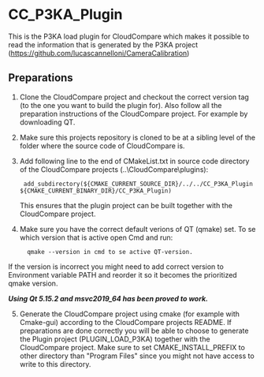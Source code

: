 # CC_P3KA_Plugin
This is the P3KA load plugin for CloudCompare which makes it possible to read the information that is generated by the P3KA project (https://github.com/lucascannelloni/CameraCalibration) 

## Preparations

1. Clone the CloudCompare project and checkout the correct version tag (to the one you want to build the plugin for). Also follow all the preparation instructions of the CloudCompare project. For example by downloading QT.

2. Make sure this projects repository is cloned to be at a sibling level of the folder where the source code of CloudCompare is.

3. Add following line to the end of CMakeList.txt in source code directory of the CloudCompare projects (..\CloudCompare\plugins\):
   ```
    add_subdirectory(${CMAKE_CURRENT_SOURCE_DIR}/../../CC_P3KA_Plugin ${CMAKE_CURRENT_BINARY_DIR}/CC_P3KA_Plugin)
   ```
   This ensures that the plugin project can be built together with the CloudCompare project.
 

4. Make sure you have the correct default verions of QT (qmake) set.
To se which version that is active open Cmd and run:
   ```
     qmake --version in cmd to se active QT-version.
    ```
If the version is incorrect you might need to add correct version to Environment variable PATH and reorder it so it becomes the prioritized qmake version.

 
***Using Qt 5.15.2 and msvc2019_64 has been proved to work.***


5. Generate the CloudCompare project using cmake (for example with Cmake-gui) according to the CloudCompare projects README. If preparations are done correctly you will be able to choose to generate the Plugin project (PLUGIN_LOAD_P3KA) together with the CloudCompare project.
Make sure to set CMAKE_INSTALL_PREFIX to other directory than "Program Files" since you might not have access to write to this directory.